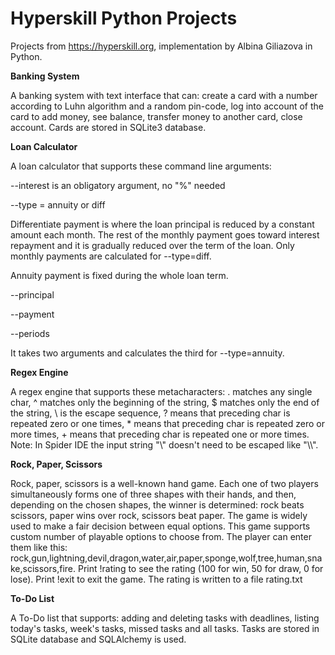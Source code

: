 # Hyperskill Python Projects
Projects from https://hyperskill.org, implementation by Albina Giliazova in Python.

**Banking System**

A banking system with text interface that can:
create a card with a number according to Luhn algorithm and a random pin-code,
log into account of the card to add money, 
see balance, 
transfer money to another card, 
close account.
Cards are stored in SQLite3 database.

**Loan Calculator**

A loan calculator that supports these command line arguments:
    
--interest is an obligatory argument, no "%" needed    
    
--type = annuity or diff  

Differentiate payment is where the loan principal is reduced by a constant 
amount each month. The rest of the monthly payment goes toward interest 
repayment and it is gradually reduced over the term of the loan. 
Only monthly payments are calculated for --type=diff.

Annuity payment is fixed during the whole loan term.

--principal

--payment

--periods

It takes two arguments and calculates the third for --type=annuity.

**Regex Engine**

A regex engine that supports these metacharacters:
. matches any single char,
^ matches only the beginning of the string,
$ matches only the end of the string,
\\ is the escape sequence,
? means that preceding char is repeated zero or one times,
\* means that preceding char is repeated zero or more times,
\+ means that preceding char is repeated one or more times. 
Note: In Spider IDE the input string "\\" doesn't need to be escaped like "\\\\".

**Rock, Paper, Scissors**

Rock, paper, scissors is a well-known hand game. Each one of two players 
simultaneously forms one of three shapes with their hands, and then, 
depending on the chosen shapes, the winner is determined: rock beats scissors, 
paper wins over rock, scissors beat paper.
The game is widely used to make a fair decision between equal options.
This game supports custom number of playable options to choose from.
The player can enter them like this: 
rock,gun,lightning,devil,dragon,water,air,paper,sponge,wolf,tree,human,snake,scissors,fire. 
Print !rating to see the rating (100 for win, 50 for draw, 0 for lose).
Print !exit to exit the game.
The rating is written to a file rating.txt

**To-Do List**

A To-Do list that supports: 
adding and deleting tasks with deadlines, 
listing today's tasks, week's tasks, missed tasks and all tasks.
Tasks are stored in SQLite database and SQLAlchemy is used.



